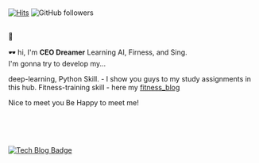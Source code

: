 
<br>

[![Hits](https://hits.seeyoufarm.com/api/count/incr/badge.svg?url=https%3A%2F%2Fgithub.com%2Fxman227&count_bg=%23CFB4E6&title_bg=%23555555&icon=&icon_color=%23E7E7E7&title=hits&edge_flat=false)](https://hits.seeyoufarm.com)
![GitHub followers](https://img.shields.io/github/followers/xman227)
<br>
<br>

👋

🕶 hi, I'm **CEO Dreamer** Learning AI, Firness, and Sing.  
I'm gonna try to develop my...  

deep-learning, Python Skill. - I show you guys to my study assignments in this hub.
Fitness-training skill - here my [fitness_blog](https://m.blog.naver.com/PostList.naver?blogId=bulkup-star_maybe)   

Nice to meet you
Be Happy to meet me!
 
<br>
<br>
<br>

[![Tech Blog Badge](http://img.shields.io/badge/-Tech%20blog-black?style=flat-square&logo=github&link=https://xman227.github.io/)](https://xman227.github.io/)



<!--

### Hi there 👋

**Sujin530/sujin530** is a ✨ _special_ ✨ repository because its `README.md` (this file) appears on your GitHub profile.

Here are some ideas to get you started:

- 🔭 I’m currently working on ...
- 🌱 I’m currently learning ...
- 👯 I’m looking to collaborate on ...
- 🤔 I’m looking for help with ...
- 💬 Ask me about ...
- 📫 How to reach me: ...
- 😄 Pronouns: ...
- ⚡ Fun fact: ...
-->


